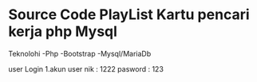 # Source Code PlayList Kartu pencari kerja php Mysql
Teknolohi
-Php
-Bootstrap
-Mysql/MariaDb

user Login
1.akun user
nik : 1222
pasword : 123


